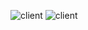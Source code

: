 ![client](https://github.com/Parryword/ESP32-Web-Server/assets/101982505/fb56c2f8-04d8-4892-aecc-051204a45bf3)
![client](https://github.com/Parryword/ESP32-Web-Server/assets/101982505/badeee2f-3874-4770-9af3-49a1a5b6b02f)
